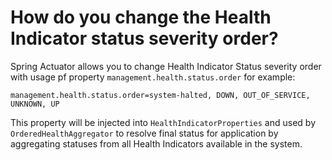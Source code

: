 # How do you change the Health Indicator status severity order?
Spring Actuator allows you to change Health Indicator Status severity order with usage pf property 
```management.health.status.order``` for example:
```properties
management.health.status.order=system-halted, DOWN, OUT_OF_SERVICE, UNKNOWN, UP
```
This property will be injected into ```HealthIndicatorProperties``` and used by ```OrderedHealthAggregator``` to resolve
final status for application by aggregating statuses from all Health Indicators available in the system.

